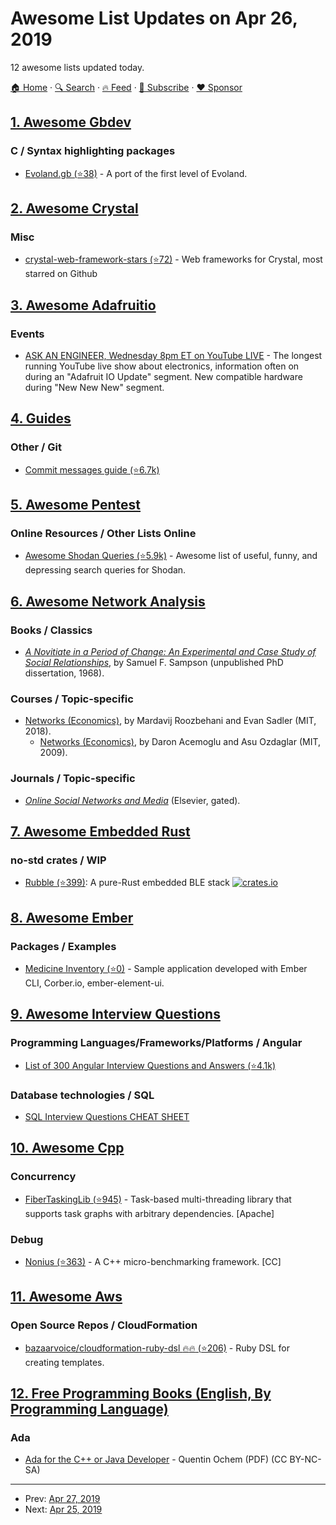 # Awesome List Updates on Apr 26, 2019

12 awesome lists updated today.

[🏠 Home](/README.md) · [🔍 Search](https://www.trackawesomelist.com/search/) · [🔥 Feed](https://www.trackawesomelist.com/rss.xml) · [📮 Subscribe](https://trackawesomelist.us17.list-manage.com/subscribe?u=d2f0117aa829c83a63ec63c2f&id=36a103854c) · [❤️  Sponsor](https://github.com/sponsors/theowenyoung)



## [1. Awesome Gbdev](/content/gbdev/awesome-gbdev/README.md)

### C / Syntax highlighting packages

*   [Evoland.gb (⭐38)](https://github.com/flozz/evoland.gb) - A port of the first level of Evoland.

## [2. Awesome Crystal](/content/veelenga/awesome-crystal/README.md)

### Misc

*   [crystal-web-framework-stars (⭐72)](https://github.com/isaced/crystal-web-framework-stars) - Web frameworks for Crystal, most starred on Github

## [3. Awesome Adafruitio](/content/adafruit/awesome-adafruitio/README.md)

### Events

*   [ASK AN ENGINEER, Wednesday 8pm ET on YouTube LIVE](https://www.youtube.com/adafruit/live) - The longest running YouTube live show about electronics, information often on during an "Adafruit IO Update" segment. New compatible hardware during "New New New" segment.

## [4. Guides](/content/NARKOZ/guides/README.md)

### Other / Git

*   [Commit messages guide (⭐6.7k)](https://github.com/RomuloOliveira/commit-messages-guide#readme)

## [5. Awesome Pentest](/content/enaqx/awesome-pentest/README.md)

### Online Resources / Other Lists Online

*   [Awesome Shodan Queries (⭐5.9k)](https://github.com/jakejarvis/awesome-shodan-queries) - Awesome list of useful, funny, and depressing search queries for Shodan.

## [6. Awesome Network Analysis](/content/briatte/awesome-network-analysis/README.md)

### Books / Classics

*   *[A Novitiate in a Period of Change: An Experimental and Case Study of Social Relationships](https://f.briatte.org/temp/sampson1968.pdf)*, by Samuel F. Sampson (unpublished PhD dissertation, 1968).

### Courses / Topic-specific

*   [Networks (Economics)](https://ocw.mit.edu/courses/economics/14-15j-networks-spring-2018/), by Mardavij Roozbehani and Evan Sadler (MIT, 2018).
    *   [Networks (Economics)](https://hdl.handle.net/1721.1/119628), by Daron Acemoglu and Asu Ozdaglar (MIT, 2009).

### Journals / Topic-specific

*   *[Online Social Networks and Media](https://www.journals.elsevier.com/online-social-networks-and-media/)* (Elsevier, gated).

## [7. Awesome Embedded Rust](/content/rust-embedded/awesome-embedded-rust/README.md)

### no-std crates / WIP

*   [Rubble (⭐399)](https://github.com/jonas-schievink/rubble): A pure-Rust embedded BLE stack [![crates.io](https://img.shields.io/crates/v/rubble.svg)](https://crates.io/crates/rubble)

## [8. Awesome Ember](/content/ember-community-russia/awesome-ember/README.md)

### Packages / Examples

*   [Medicine Inventory (⭐0)](https://github.com/aalasolutions/ember-medical-inventory) - Sample application developed with Ember CLI, Corber.io, ember-element-ui.

## [9. Awesome Interview Questions](/content/DopplerHQ/awesome-interview-questions/README.md)

### Programming Languages/Frameworks/Platforms / Angular

*   [List of 300 Angular Interview Questions and Answers (⭐4.1k)](https://github.com/sudheerj/angular-interview-questions)

### Database technologies / SQL

*   [SQL Interview Questions CHEAT SHEET](https://www.interviewbit.com/sql-interview-questions/)

## [10. Awesome Cpp](/content/fffaraz/awesome-cpp/README.md)

### Concurrency

*   [FiberTaskingLib (⭐945)](https://github.com/RichieSams/FiberTaskingLib) - Task-based multi-threading library that supports task graphs with arbitrary dependencies. \[Apache]

### Debug

*   [Nonius (⭐363)](https://github.com/libnonius/nonius) - A C++ micro-benchmarking framework. \[CC]

## [11. Awesome Aws](/content/donnemartin/awesome-aws/README.md)

### Open Source Repos / CloudFormation

*   [bazaarvoice/cloudformation-ruby-dsl :fire::fire: (⭐206)](https://github.com/bazaarvoice/cloudformation-ruby-dsl) - Ruby DSL for creating templates.

## [12. Free Programming Books (English, By Programming Language)](/content/EbookFoundation/free-programming-books/README.md)

### Ada

*   [Ada for the C++ or Java Developer](https://www.adacore.com/uploads/books/pdf/Ada_for_the_C_or_Java_Developer-cc.pdf) - Quentin Ochem (PDF) (CC BY-NC-SA)

---

- Prev: [Apr 27, 2019](/content/2019/04/27/README.md)
- Next: [Apr 25, 2019](/content/2019/04/25/README.md)